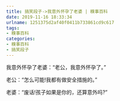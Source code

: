 ```yaml
---
title: 搞笑段子->我意外怀孕了老婆 | 糗事百科
date: 2019-11-16 18:33:34
urlname: 1251375d2af40f0411b733861cd9c617
tags: 
- 糗事百科
categories:
- 糗事百科
- 搞笑段子
---
```

我意外怀孕了老婆：“老公，我意外怀孕了。”

老公：“怎么可能!我都有做安全措施的。”

老婆：“废话!孩子如果是你的，还算意外吗?”


